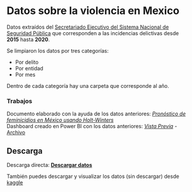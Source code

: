 # Datos sobre la violencia en Mexico

Datos extraídos del [Secretariado Ejecutivo del Sistema Nacional de Seguridad Pública](https://www.gob.mx/sesnsp) que corresponden a las incidencias delictivas desde **2015** hasta **2020**. 

Se limpiaron los datos por tres categorías:

* Por delito
* Por entidad
* Por mes

Dentro de cada categoría hay una carpeta que corresponde al año.

### Trabajos
Documento elaborado con la ayuda de los datos anteriores: [_Pronóstico de feminicidios en México usando Holt-Winters_](https://github.com/Cuadernin) \
Dashboard creado en Power BI con los datos anteriores: [_Vista Previa_](https://github.com/Cuadernin/Datos_violencia_Mexico/blob/main/Reporte_violencia/Vista%20previa/Reporte.MD) - [Archivo](https://github.com/Cuadernin/Datos_violencia_Mexico/blob/main/Reporte_violencia/Violencia_mexico.pbix)
## Descarga
Descarga directa: **[Descargar datos](https://drive.google.com/file/d/1v9NT7TkK1SADmbwaWZDqKiWQ-Qg9Z3_e/view?usp=sharing)** 

También puedes descargar y visualizar los datos (sin descargar) desde [kaggle](https://www.kaggle.com/wansxpha/violenca-mexico)


